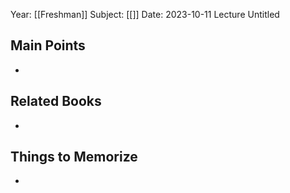 Year: [[Freshman]] 
Subject: [[]] 
Date: 2023-10-11 
Lecture Untitled 
## Main Points  
-

## Related Books 
-

## Things to Memorize
-
